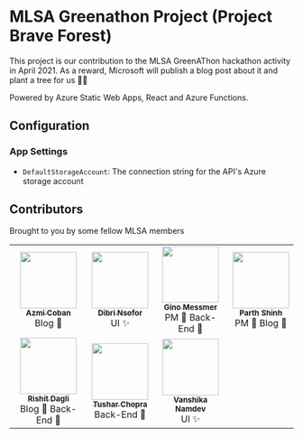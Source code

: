 # MLSA Greenathon Project (Project Brave Forest)

This project is our contribution to the MLSA GreenAThon hackathon activity in April 2021. As a reward, Microsoft will publish a blog post about it and plant a tree for us 🌱🍃

Powered by Azure Static Web Apps, React and Azure Functions.

## Configuration
### App Settings
- `DefaultStorageAccount`: The connection string for the API's Azure storage account

## Contributors
Brought to you by some fellow MLSA members
<table>
    <tr>
        <td align="center">
            <a href="https://github.com/Azmi-Coban">
                <img src="https://avatars.githubusercontent.com/u/65858974?v=4?s=100" width="100px;" alt=""/><br />
                <sub><b>Azmi Coban</b></sub>
            </a>
            <br> <span>Blog 📃</span>
        </td>
        <td align="center">
            <a href="https://github.com/dibrinsofor">
                <img src="https://avatars.githubusercontent.com/u/64705019?v=4?s=100" width="100px;" alt=""/><br />
                <sub><b>Dibri Nsofor</b></sub>
            </a>
            <br> <span>UI ✨</span>
        </td>
        <td align="center">
            <a href="https://github.com/ginomessmer">
                <img src="https://avatars.githubusercontent.com/u/8465892?v=4?s=100" width="100px;" alt=""/><br />
                <sub><b>Gino Messmer</b></sub>
            </a>
            <br> <span>PM 🎫 Back-End 📡</span>
        </td>
        <td align="center">
            <span>
                <img src="https://avatars.githubusercontent.com/u/583231?v=4?s=100" width="100px;" alt=""/><br />
                <sub><b>Parth Shinh</b></sub>
            </span>
            <br> <span>PM 🎫 Blog 📃</span>
        </td>
    </tr>
    <tr>
        <td align="center">
            <a href="https://github.com/Rishit-dagli">
                <img src="https://avatars.githubusercontent.com/u/39672672?v=4?s=100" width="100px;" alt=""/><br />
                <sub><b>Rishit Dagli</b></sub>
            </a>
            <br> <span>Blog 📃 Back-End 📡</span>
        </td>
        <td align="center">
            <a href="https://github.com/tusharchopra123">
                <img src="https://avatars.githubusercontent.com/u/23582226?v=4?s=100" width="100px;" alt=""/><br />
                <sub><b>Tushar Chopra</b></sub>
            </a>
            <br> <span>Back-End 📡</span>
        </td>
        <td align="center">
            <a href="https://github.com/vanshu25">
                <img src="https://avatars.githubusercontent.com/u/64363094?v=4?s=100" width="100px;" alt=""/><br />
                <sub><b>Vanshika Namdev</b></sub>
            </a>
            <br> <span>UI ✨</span>
        </td>
    </tr>
</table>